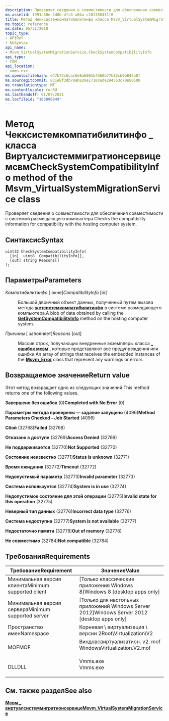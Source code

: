 ```yaml
---
description: Проверяет сведения о совместимости для обеспечения совместимости с системой размещающего компьютера.
ms.assetid: 1991c58e-2d0b-4fc3-a04a-c18f358451f6
title: Метод Чекксистемкомпатибилитинфо класса Msvm_VirtualSystemMigrationService
ms.topic: reference
ms.date: 05/31/2018
topic_type:
- APIRef
- kbSyntax
api_name:
- Msvm_VirtualSystemMigrationService.CheckSystemCompatibilityInfo
api_type:
- COM
api_location:
- vmms.exe
ms.openlocfilehash: e47b72c6cac6e8a6061b4560b77b82cb0b845a8f
ms.sourcegitcommit: 831e8f3db78ab820e1710cede244553c70e50500
ms.translationtype: MT
ms.contentlocale: ru-RU
ms.lasthandoff: 01/07/2021
ms.locfileid: "103896849"
---
```

# <a name="checksystemcompatibilityinfo-method-of-the-msvm_virtualsystemmigrationservice-class"></a><span data-ttu-id="877cf-103">Метод Чекксистемкомпатибилитинфо \_ класса Виртуалсистеммигратионсервице мсвм</span><span class="sxs-lookup"><span data-stu-id="877cf-103">CheckSystemCompatibilityInfo method of the Msvm\_VirtualSystemMigrationService class</span></span>

<span data-ttu-id="877cf-104">Проверяет сведения о совместимости для обеспечения совместимости с системой размещающего компьютера.</span><span class="sxs-lookup"><span data-stu-id="877cf-104">Checks the compatibility information for compatibility with the hosting computer system.</span></span>

## <a name="syntax"></a><span data-ttu-id="877cf-105">Синтаксис</span><span class="sxs-lookup"><span data-stu-id="877cf-105">Syntax</span></span>


```mof
uint32 CheckSystemCompatibilityInfo(
  [in]  uint8  CompatibilityInfo[],
  [out] string Reasons[]
);
```



## <a name="parameters"></a><span data-ttu-id="877cf-106">Параметры</span><span class="sxs-lookup"><span data-stu-id="877cf-106">Parameters</span></span>

<dl> <dt>

<span data-ttu-id="877cf-107">*Компатибилитинфо* \[ окне\]</span><span class="sxs-lookup"><span data-stu-id="877cf-107">*CompatibilityInfo* \[in\]</span></span>
</dt> <dd>

<span data-ttu-id="877cf-108">Большой двоичный объект данных, полученный путем вызова метода [**жетсистемкомпатибилитинфо**](getsystemcompatibilityinfo-msvm-virtualsystemmigrationservice.md) в системе размещающего компьютера.</span><span class="sxs-lookup"><span data-stu-id="877cf-108">A blob of data obtained by calling the [**GetSystemCompatibilityInfo**](getsystemcompatibilityinfo-msvm-virtualsystemmigrationservice.md) method on the hosting computer system.</span></span>

</dd> <dt>

<span data-ttu-id="877cf-109">*Причины* \[ заполняет\]</span><span class="sxs-lookup"><span data-stu-id="877cf-109">*Reasons* \[out\]</span></span>
</dt> <dd>

<span data-ttu-id="877cf-110">Массив строк, получающих внедренные экземпляры класса [**\_ ошибок мсвм**](msvm-error.md) , которые представляют все предупреждения или ошибки.</span><span class="sxs-lookup"><span data-stu-id="877cf-110">An array of strings that receives the embedded instances of the [**Msvm\_Error**](msvm-error.md) class that represent any warnings or errors.</span></span>

</dd> </dl>

## <a name="return-value"></a><span data-ttu-id="877cf-111">Возвращаемое значение</span><span class="sxs-lookup"><span data-stu-id="877cf-111">Return value</span></span>

<span data-ttu-id="877cf-112">Этот метод возвращает одно из следующих значений.</span><span class="sxs-lookup"><span data-stu-id="877cf-112">This method returns one of the following values.</span></span>

<dl> <dt>

<span data-ttu-id="877cf-113">**Завершено без ошибок** (0)</span><span class="sxs-lookup"><span data-stu-id="877cf-113">**Completed with No Error** (0)</span></span>
</dt> <dt>

<span data-ttu-id="877cf-114">**Параметры метода проверены — задание запущено** (4096)</span><span class="sxs-lookup"><span data-stu-id="877cf-114">**Method Parameters Checked - Job Started** (4096)</span></span>
</dt> <dt>

<span data-ttu-id="877cf-115">**Сбой** (32768)</span><span class="sxs-lookup"><span data-stu-id="877cf-115">**Failed** (32768)</span></span>
</dt> <dt>

<span data-ttu-id="877cf-116">**Отказано в доступе** (32769)</span><span class="sxs-lookup"><span data-stu-id="877cf-116">**Access Denied** (32769)</span></span>
</dt> <dt>

<span data-ttu-id="877cf-117">**Не поддерживается** (32770)</span><span class="sxs-lookup"><span data-stu-id="877cf-117">**Not Supported** (32770)</span></span>
</dt> <dt>

<span data-ttu-id="877cf-118">**Состояние неизвестно** (32771)</span><span class="sxs-lookup"><span data-stu-id="877cf-118">**Status is unknown** (32771)</span></span>
</dt> <dt>

<span data-ttu-id="877cf-119">**Время ожидания** (32772)</span><span class="sxs-lookup"><span data-stu-id="877cf-119">**Timeout** (32772)</span></span>
</dt> <dt>

<span data-ttu-id="877cf-120">**Недопустимый параметр** (32773)</span><span class="sxs-lookup"><span data-stu-id="877cf-120">**Invalid parameter** (32773)</span></span>
</dt> <dt>

<span data-ttu-id="877cf-121">**Система используется** (32774)</span><span class="sxs-lookup"><span data-stu-id="877cf-121">**System is in use** (32774)</span></span>
</dt> <dt>

<span data-ttu-id="877cf-122">**Недопустимое состояние для этой операции** (32775)</span><span class="sxs-lookup"><span data-stu-id="877cf-122">**Invalid state for this operation** (32775)</span></span>
</dt> <dt>

<span data-ttu-id="877cf-123">**Неверный тип данных** (32776)</span><span class="sxs-lookup"><span data-stu-id="877cf-123">**Incorrect data type** (32776)</span></span>
</dt> <dt>

<span data-ttu-id="877cf-124">**Система недоступна** (32777)</span><span class="sxs-lookup"><span data-stu-id="877cf-124">**System is not available** (32777)</span></span>
</dt> <dt>

<span data-ttu-id="877cf-125">**Недостаточно памяти** (32778)</span><span class="sxs-lookup"><span data-stu-id="877cf-125">**Out of memory** (32778)</span></span>
</dt> <dt>

<span data-ttu-id="877cf-126">**Не совместимо** (32784)</span><span class="sxs-lookup"><span data-stu-id="877cf-126">**Not compatible** (32784)</span></span>
</dt> </dl>

## <a name="requirements"></a><span data-ttu-id="877cf-127">Требования</span><span class="sxs-lookup"><span data-stu-id="877cf-127">Requirements</span></span>



| <span data-ttu-id="877cf-128">Требование</span><span class="sxs-lookup"><span data-stu-id="877cf-128">Requirement</span></span> | <span data-ttu-id="877cf-129">Значение</span><span class="sxs-lookup"><span data-stu-id="877cf-129">Value</span></span> |
|-------------------------------------|---------------------------------------------------------------------------------------------------------|
| <span data-ttu-id="877cf-130">Минимальная версия клиента</span><span class="sxs-lookup"><span data-stu-id="877cf-130">Minimum supported client</span></span><br/> | <span data-ttu-id="877cf-131">\[Только классические приложения Windows 8\]</span><span class="sxs-lookup"><span data-stu-id="877cf-131">Windows 8 \[desktop apps only\]</span></span><br/>                                                              |
| <span data-ttu-id="877cf-132">Минимальная версия сервера</span><span class="sxs-lookup"><span data-stu-id="877cf-132">Minimum supported server</span></span><br/> | <span data-ttu-id="877cf-133">\[Только для настольных приложений Windows Server 2012\]</span><span class="sxs-lookup"><span data-stu-id="877cf-133">Windows Server 2012 \[desktop apps only\]</span></span><br/>                                                    |
| <span data-ttu-id="877cf-134">Пространство имен</span><span class="sxs-lookup"><span data-stu-id="877cf-134">Namespace</span></span><br/>                | <span data-ttu-id="877cf-135">Корневая \\ виртуализация \\ версии 2</span><span class="sxs-lookup"><span data-stu-id="877cf-135">Root\\Virtualization\\V2</span></span><br/>                                                                     |
| <span data-ttu-id="877cf-136">MOF</span><span class="sxs-lookup"><span data-stu-id="877cf-136">MOF</span></span><br/>                      | <dl> <span data-ttu-id="877cf-137"><dt>Виндовсвиртуализатион. v2. mof</dt></span><span class="sxs-lookup"><span data-stu-id="877cf-137"><dt>WindowsVirtualization.V2.mof</dt></span></span> </dl> |
| <span data-ttu-id="877cf-138">DLL</span><span class="sxs-lookup"><span data-stu-id="877cf-138">DLL</span></span><br/>                      | <dl> <span data-ttu-id="877cf-139"><dt>Vmms.exe</dt></span><span class="sxs-lookup"><span data-stu-id="877cf-139"><dt>Vmms.exe</dt></span></span> </dl>                     |



## <a name="see-also"></a><span data-ttu-id="877cf-140">См. также раздел</span><span class="sxs-lookup"><span data-stu-id="877cf-140">See also</span></span>

<dl> <dt>

[<span data-ttu-id="877cf-141">**Мсвм \_ виртуалсистеммигратионсервице**</span><span class="sxs-lookup"><span data-stu-id="877cf-141">**Msvm\_VirtualSystemMigrationService**</span></span>](msvm-virtualsystemmigrationservice.md)
</dt> </dl>

 

 




